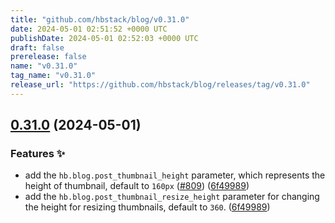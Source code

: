 ```yaml
---
title: "github.com/hbstack/blog/v0.31.0"
date: 2024-05-01 02:51:52 +0000 UTC
publishDate: 2024-05-01 02:52:03 +0000 UTC
draft: false
prerelease: false
name: "v0.31.0"
tag_name: "v0.31.0"
release_url: "https://github.com/hbstack/blog/releases/tag/v0.31.0"
---
```


## [0.31.0](https://github.com/hbstack/blog/compare/v0.30.0...v0.31.0) (2024-05-01)


### Features ✨

* add the `hb.blog.post_thumbnail_height` parameter, which represents the height of thumbnail, default to `160px` ([#809](https://github.com/hbstack/blog/issues/809)) ([6f49989](https://github.com/hbstack/blog/commit/6f499894b9487944efafae0eac4c464677987444))
* add the `hb.blog.post_thumbnail_resize_height` parameter for changing the height for resizing thumbnails, default to `360`. ([6f49989](https://github.com/hbstack/blog/commit/6f499894b9487944efafae0eac4c464677987444))
